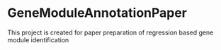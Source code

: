 # GeneModuleAnnotationPaper
This project is created for paper preparation of regression based gene module identification 
